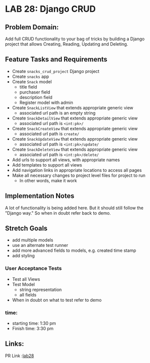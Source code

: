 # LAB 28: Django CRUD

## Problem Domain:

Add full CRUD functionality to your bag of tricks by building a Django project that allows Creating, Reading, Updating and Deleting.

## Feature Tasks and Requirements

- Create `snacks_crud_project` Django project
- Create `snacks` app
- Create `Snack` model
  - title field
  - purchaser field
  - description field
  - Register model with admin
- Create `SnackListView` that extends appropriate generic view
  - associated url path is an empty string
- Create `SnackDetailView` that extends appropriate generic view
  - associated url path is `<int:pk>/`
- Create `SnackCreateView` that extends appropriate generic view
  - associated url path is `create/`
- Create `SnackUpdateView` that extends appropriate generic view
  - associated url path is `<int:pk>/update/`
- Create `SnackDeleteView` that extends appropriate generic view
  - associated url path is `<int:pk>/delete/`
- Add urls to support all views, with appropriate names
- Add templates to support all views
- Add navigation links in appropriate locations to access all pages
- Make all necessary changes to project level files for project to run
  - In other words, make it work

## Implementation Notes

A lot of functionality is being added here. But it should still follow the "Django way." So when in doubt refer back to demo.

## Stretch Goals

- add multiple models
- use an alternate test runner
- add more advanced fields to models, e.g. created time stamp
- add styling

### User Acceptance Tests

- Test all Views
- Test Model
  - string representation
  - all fields
- When in doubt on what to test refer to demo


### time:

- starting time: 1:30 pm
- Finish time: 3:30 pm

## Links:

PR Link :[lab28](https://github.com/baselatalla/django-crud/pull/1)
